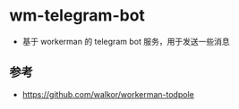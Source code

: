 # wm-telegram-bot
* 基于 workerman 的 telegram bot 服务，用于发送一些消息

## 参考
* https://github.com/walkor/workerman-todpole
